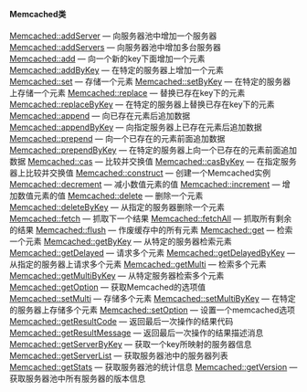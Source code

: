 #### Memcached类
[Memcached::addServer](http://php.net/manual/zh/memcached.add.php) — 向服务器池中增加一个服务器
[Memcached::addServers](http://php.net/manual/zh/memcached.addservers.php) — 向服务器池中增加多台服务器
[Memcached::add](http://php.net/manual/zh/memcached.add.php) — 向一个新的key下面增加一个元素
[Memcached::addByKey](http://php.net/manual/zh/memcached.addbykey.php) — 在特定的服务器上增加一个元素
[Memcached::set](http://php.net/manual/zh/memcached.set.php) — 存储一个元素
[Memcached::setByKey](http://php.net/manual/zh/memcached.setbykey.php) — 在特定的服务器上存储一个元素
[Memcached::replace](http://php.net/manual/zh/memcached.replace.php) — 替换已存在key下的元素
[Memcached::replaceByKey](http://php.net/manual/zh/memcached.replacebykey.php) — 在特定的服务器上替换已存在key下的元素
[Memcached::append](http://php.net/manual/zh/memcached.append.php) — 向已存在元素后追加数据
[Memcached::appendByKey](http://php.net/manual/zh/memcached.appendbykey.php) — 向指定服务器上已存在元素后追加数据
[Memcached::prepend](http://php.net/manual/zh/memcached.prepend.php) — 向一个已存在的元素前面追加数据
[Memcached::prependByKey](http://php.net/manual/zh/memcached.prependbykey.php) — 在特定的服务器上向一个已存在的元素前面追加数据
[Memcached::cas](http://php.net/manual/zh/memcached.cas.php) — 比较并交换值
[Memcached::casByKey](http://php.net/manual/zh/memcached.casbykey.php) — 在指定服务器上比较并交换值
[Memcached::construct](http://php.net/manual/zh/memcached.construct.php) — 创建一个Memcached实例
[Memcached::decrement](http://php.net/manual/zh/memcached.decrement.php) — 减小数值元素的值
[Memcached::increment](http://php.net/manual/zh/memcached.increment.php) — 增加数值元素的值
[Memcached::delete](http://php.net/manual/zh/memcached.delete.php) — 删除一个元素
[Memcached::deleteByKey](http://php.net/manual/zh/memcached.deletebykey.php) — 从指定的服务器删除一个元素
[Memcached::fetch](http://php.net/manual/zh/memcached.fetch.php) — 抓取下一个结果
[Memcached::fetchAll](http://php.net/manual/zh/memcached.fetchall.php) — 抓取所有剩余的结果
[Memcached::flush](http://php.net/manual/zh/memcached.flush.php) — 作废缓存中的所有元素
[Memcached::get](http://php.net/manual/zh/memcached.get.php) — 检索一个元素
[Memcached::getByKey](http://php.net/manual/zh/memcached.getbykey.php) — 从特定的服务器检索元素
[Memcached::getDelayed](http://php.net/manual/zh/memcached.getdelayed.php) — 请求多个元素
[Memcached::getDelayedByKey](http://php.net/manual/zh/memcached.getdelayedbykey.php) — 从指定的服务器上请求多个元素
[Memcached::getMulti](http://php.net/manual/zh/memcached.getmulti.php) — 检索多个元素
[Memcached::getMultiByKey](http://php.net/manual/zh/memcached.getmultibykey.php) — 从特定服务器检索多个元素
[Memcached::getOption](http://php.net/manual/zh/memcached.getoption.php) — 获取Memcached的选项值
[Memcached::setMulti](http://php.net/manual/zh/memcached.setmulti.php) — 存储多个元素
[Memcached::setMultiByKey](http://php.net/manual/zh/memcached.setmultibykey.php) — 在特定的服务器上存储多个元素
[Memcached::setOption](http://php.net/manual/zh/memcached.setoption.php) — 设置一个memcached选项
[Memcached::getResultCode](http://php.net/manual/zh/memcached.getresultcode.php) — 返回最后一次操作的结果代码
[Memcached::getResultMessage](http://php.net/manual/zh/memcached.getresultmessage.php) — 返回最后一次操作的结果描述消息
[Memcached::getServerByKey](http://php.net/manual/zh/memcached.getserverbykey.php) — 获取一个key所映射的服务器信息
[Memcached::getServerList](http://php.net/manual/zh/memcached.getserverlist.php) — 获取服务器池中的服务器列表
[Memcached::getStats](http://php.net/manual/zh/memcached.getstats.php) — 获取服务器池的统计信息
[Memcached::getVersion](http://php.net/manual/zh/memcached.getversion.php) — 获取服务器池中所有服务器的版本信息